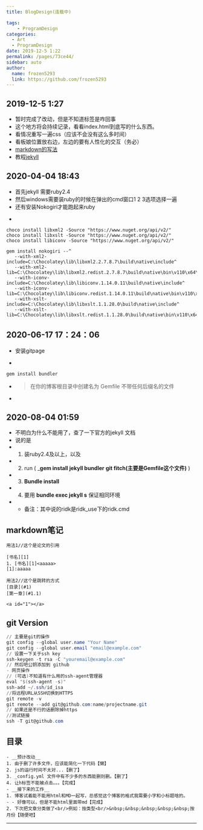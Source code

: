 ```yaml
---
title: BlogDesign(连载中)

tags: 
    - ProgramDesign
categories: 
  - Art
  - ProgramDesign
date: 2019-12-5 1:22
permalink: /pages/73ce44/
sidebar: auto
author: 
  name: frozen5293
  link: https://github.com/frozen5293
---
```

## __2019-12-5 1:27__
- 暂时完成了改动，但是不知道标签是咋回事
- 这个地方将会持续记录，看看index.html到底写的什么东西。
- 看情况重写一遍css（应该不会没有这么多时间）
- 看板娘位置放右边，左边的要有人性化的交互（务必）
- [markdown的写法](https://www.runoob.com/markdown/md-link.html)
- 教程[jekyll](https://www.youtube.com/watch?v=T1itpPvFWHI&list=PLLAZ4kZ9dFpOPV5C5Ay0pHaa0RJFhcmcB)

## __2020-04-04 18:43__
- 首先jekyll 需要ruby2.4
- 然后windows需要装ruby的时候在弹出的cmd窗口1 2 3选项选择一遍
- 还有安装Nokogiri才能跑起来ruby
- > 
```
choco install libxml2 -Source "https://www.nuget.org/api/v2/"
choco install libxslt -Source "https://www.nuget.org/api/v2/"
choco install libiconv -Source "https://www.nuget.org/api/v2/"
```
```
gem install nokogiri --^
   --with-xml2-include=C:\Chocolatey\lib\libxml2.2.7.8.7\build\native\include^
   --with-xml2-lib=C:\Chocolatey\lib\libxml2.redist.2.7.8.7\build\native\bin\v110\x64\Release\dynamic\cdecl^
   --with-iconv-include=C:\Chocolatey\lib\libiconv.1.14.0.11\build\native\include^
   --with-iconv-lib=C:\Chocolatey\lib\libiconv.redist.1.14.0.11\build\native\bin\v110\x64\Release\dynamic\cdecl^
   --with-xslt-include=C:\Chocolatey\lib\libxslt.1.1.28.0\build\native\include^
   --with-xslt-lib=C:\Chocolatey\lib\libxslt.redist.1.1.28.0\build\native\bin\v110\x64\Release\dynamic
```

## __2020-06-17 17：24：06__
- 安装gitpage
- > 
```ruby
gem install bundler
```
- > 在你的博客根目录中创建名为 Gemfile 不带任何后缀名的文件
- 

## __2020-08-04 01:59__
- 不明白为什么不能用了，查了一下官方的jekyll 文档
- 说的是
- 1. 装ruby2.4及以上，以及
- 2. run ( ___gem install jekyll bundler__  __git fitch(主要是Gemfile这个文件)__ )
- 3. __Bundle install__
- 4. 要用 __bundle exec jekyll s__ 保证相同环境
- - 备注：其中说的ridk是ridk_use下的ridk.cmd

## __markdown笔记__
```
用法1//这个是论文的引用

[书名][1]
1. [书名][1]<aaaaa>
[1]:aaaaa

用法2//这个是跳转的方式
[目录](#1)
[第一章](#1.1)

<a id="1"></a>
```

## git Version

```powershell
// 主要是git的操作
git config --global user.name "Your Name"
git config --global user.email "email@example.com"
// 设置一下关于ssh key
ssh-keygen -t rsa -C "youremail@example.com"
// 然后吧公钥添加到 github
- 网页操作
// (可选)不知道有什么用的ssh-agent管理器
eval "$(ssh-agent -s)"
ssh-add ~/.ssh/id_isa
//将远程URL从SSH切换到HTTPS
git remote -v
git remote --add git@github.com:name/projectname.git
// 如果还是不行的话删除掉https
//测试链接
ssh -T git@github.com
```



## __目录__

    - __预计改动__
    1. 由于删了许多文件，应该能简化一下代码【懒】
    2. js的运行时间不太对...【删了】
    3. _config.yml 文件中有不少多的东西能删则删。【删了】
    4. 让h标签不能被点击。。。【完成】
    - __接下来的工作__
    1. 博客试着能不能用html和MD一起写，总感觉这个博客的格式我需要小字和小标题啥的。
    - - 好像可以，但是不能html里面带md【完成】
    2. 下次把文章分类做了<br/>例如：按类型<br/>&nbsp;&nbsp;&nbsp;&nbsp;&nbsp;按月份【随便吧】
<hr/>

